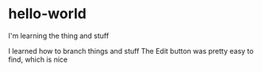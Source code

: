 # hello-world
I'm learning the thing and stuff

I learned how to branch things and stuff
The Edit button was pretty easy to find, which is nice
